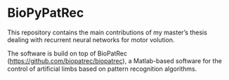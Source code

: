 # BioPyPatRec
This repository contains the main contributions of my master’s thesis dealing with recurrent neural networks for motor volution.

The software is build on top of BioPatRec (https://github.com/biopatrec/biopatrec), a Matlab-based software for the control of artiﬁcial limbs based on pattern recognition algorithms.
